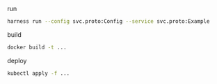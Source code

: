 run
```bash
harness run --config svc.proto:Config --service svc.proto:Example
```

build
```bash
docker build -t ...
```

deploy
```bash
kubectl apply -f ...
```
